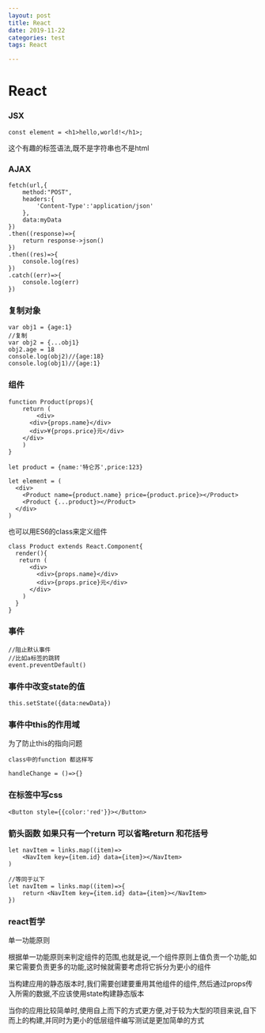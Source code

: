 ```yaml
---
layout: post
title: React
date: 2019-11-22
categories: test
tags: React

---
```


# React

### JSX

```react
const element = <h1>hello,world!</h1>;
```

这个有趣的标签语法,既不是字符串也不是html

### AJAX

```react
fetch(url,{
	method:"POST",
	headers:{
		'Content-Type':'application/json'
	},
	data:myData
})
.then((response)=>{
	return response->json()
})
.then((res)=>{
	console.log(res)
})
.catch((err)=>{
	console.log(err)
})
```

### 复制对象

```react
var obj1 = {age:1}
//复制
var obj2 = {...obj1}
obj2.age = 18
console.log(obj2)//{age:18}
console.log(obj1)//{age:1}
```

### 组件

```react
function Product(props){
	return (
		<div>
      <div>{props.name}</div>
      <div>¥{props.price}元</div>
    </div>
	)
}

let product = {name:'特仑苏',price:123}

let element = (
  <div>
    <Product name={product.name} price={product.price}></Product>
    <Product {...product}></Product>
  </div>
)
```

也可以用ES6的class来定义组件

```react
class Product extends React.Component{
  render(){
   return (
      <div>
        <div>{props.name}</div>
        <div>{props.price}元</div>
      </div>
    ) 
  }
}
```

### 事件

```react
//阻止默认事件
//比如a标签的跳转
event.preventDefault()
```

### 事件中改变state的值

```react
this.setState({data:newData})
```

### 事件中this的作用域

为了防止this的指向问题

```react
class中的function 都这样写

handleChange = ()=>{}
```

### 在标签中写css

````react
<Button style={{color:'red'}}></Button>
````

### 箭头函数 如果只有一个return 可以省略return 和花括号

```react
let navItem = links.map((item)=>
	<NavItem key={item.id} data={item}></NavItem>
)
                        
//等同于以下
let navItem = links.map((item)=>{
	return <NavItem key={item.id} data={item}></NavItem>
})
```

### react哲学

单一功能原则

根据单一功能原则来判定组件的范围,也就是说,一个组件原则上值负责一个功能,如果它需要负责更多的功能,这时候就需要考虑将它拆分为更小的组件

当构建应用的静态版本时,我们需要创建要重用其他组件的组件,然后通过props传入所需的数据,不应该使用state构建静态版本

当你的应用比较简单时,使用自上而下的方式更方便,对于较为大型的项目来说,自下而上的构建,并同时为更小的低层组件编写测试是更加简单的方式